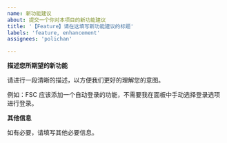 ```yaml
---
name: 新功能建议
about: 提交一个你对本项目的新功能建议
title: '【Feature】请在这填写新功能建议的标题'
labels: 'feature, enhancement'
assignees: 'polichan'

---
```


**描述您所期望的新功能**

请进行一段清晰的描述，以方便我们更好的理解您的意图。

例如：FSC 应该添加一个自动登录的功能，不需要我在面板中手动选择登录选项进行登录。

**其他信息**

如有必要，请填写其他必要信息。
